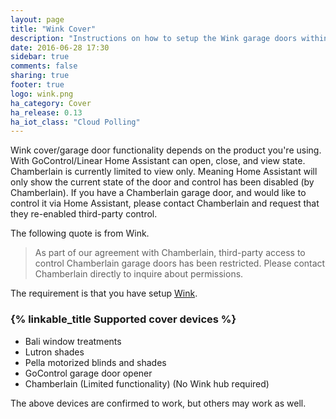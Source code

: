 ```yaml
---
layout: page
title: "Wink Cover"
description: "Instructions on how to setup the Wink garage doors within Home Assistant."
date: 2016-06-28 17:30
sidebar: true
comments: false
sharing: true
footer: true
logo: wink.png
ha_category: Cover
ha_release: 0.13
ha_iot_class: "Cloud Polling"
---
```


Wink cover/garage door functionality depends on the product you're using.  With GoControl/Linear Home Assistant can open, close, and view state.  Chamberlain is currently limited to view only.  Meaning Home Assistant will only show the current state of the door and control has been disabled (by Chamberlain).  If you have a Chamberlain garage door, and would like to control it via Home Assistant, please contact Chamberlain and request that they re-enabled third-party control.

The following quote is from Wink.

> As part of our agreement with Chamberlain, third-party access to control Chamberlain garage doors has been restricted. Please contact Chamberlain directly to inquire about permissions.

The requirement is that you have setup [Wink](/components/wink/).


### {% linkable_title Supported cover devices %}

- Bali window treatments
- Lutron shades
- Pella motorized blinds and shades
- GoControl garage door opener
- Chamberlain (Limited functionality) (No Wink hub required)

<p class='note'>
The above devices are confirmed to work, but others may work as well.
</p>

